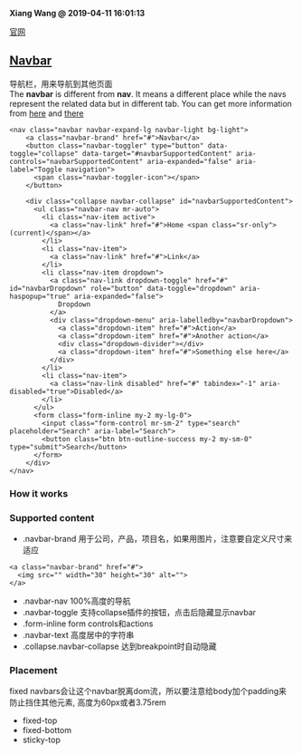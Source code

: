 **Xiang Wang @ 2019-04-11 16:01:13**

[官网](https://getbootstrap.com/docs/4.1/components/alerts/)

## [Navbar](https://getbootstrap.com/docs/4.3/components/navbar/)
导航栏，用来导航到其他页面  
The **navbar** is different from **nav**. It means a different place while the navs represent the related data but in different tab.
You can get more information from [here](https://stackoverflow.com/questions/14022135/in-twitter-bootstrap-what-is-the-difference-between-the-navbar-and-nav-pills) and [there](https://ux.stackexchange.com/questions/23527/what-is-the-difference-between-a-navigation-bar-and-tabs)
```
<nav class="navbar navbar-expand-lg navbar-light bg-light">
    <a class="navbar-brand" href="#">Navbar</a>
    <button class="navbar-toggler" type="button" data-toggle="collapse" data-target="#navbarSupportedContent" aria-controls="navbarSupportedContent" aria-expanded="false" aria-label="Toggle navigation">
      <span class="navbar-toggler-icon"></span>
    </button>

    <div class="collapse navbar-collapse" id="navbarSupportedContent">
      <ul class="navbar-nav mr-auto">
        <li class="nav-item active">
          <a class="nav-link" href="#">Home <span class="sr-only">(current)</span></a>
        </li>
        <li class="nav-item">
          <a class="nav-link" href="#">Link</a>
        </li>
        <li class="nav-item dropdown">
          <a class="nav-link dropdown-toggle" href="#" id="navbarDropdown" role="button" data-toggle="dropdown" aria-haspopup="true" aria-expanded="false">
            Dropdown
          </a>
          <div class="dropdown-menu" aria-labelledby="navbarDropdown">
            <a class="dropdown-item" href="#">Action</a>
            <a class="dropdown-item" href="#">Another action</a>
            <div class="dropdown-divider"></div>
            <a class="dropdown-item" href="#">Something else here</a>
          </div>
        </li>
        <li class="nav-item">
          <a class="nav-link disabled" href="#" tabindex="-1" aria-disabled="true">Disabled</a>
        </li>
      </ul>
      <form class="form-inline my-2 my-lg-0">
        <input class="form-control mr-sm-2" type="search" placeholder="Search" aria-label="Search">
        <button class="btn btn-outline-success my-2 my-sm-0" type="submit">Search</button>
      </form>
    </div>
</nav>
```
### How it works

### Supported content
* .navbar-brand
用于公司，产品，项目名，如果用图片，注意要自定义尺寸来适应
```
<a class="navbar-brand" href="#">
  <img src="" width="30" height="30" alt="">
</a>
```
* .navbar-nav
100%高度的导航
* .navbar-toggle
支持collapse插件的按钮，点击后隐藏显示navbar
* .form-inline
form controls和actions
* .navbar-text
高度居中的字符串
* .collapse.navbar-collapse
达到breakpoint时自动隐藏

### Placement
fixed navbars会让这个navbar脱离dom流，所以要注意给body加个padding来防止挡住其他元素, 高度为60px或者3.75rem
* fixed-top
* fixed-bottom
* sticky-top
